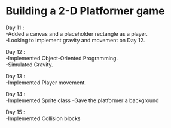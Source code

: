 # Building a 2-D Platformer game

Day 11 :   
-Added a canvas and a placeholder rectangle as a player.  
-Looking to implement gravity and movement on Day 12.  

Day 12 :  
-Implemented Object-Oriented Programming.  
-Simulated Gravity.  

Day 13 :  
-Implemented Player movement.  

Day 14 :  
-Implemented Sprite class
-Gave the platformer a background

Day 15 :  
-Implemented Collision blocks

